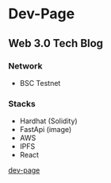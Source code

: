 # Dev-Page

## Web 3.0 Tech Blog

### Network

+ BSC Testnet

### Stacks

+ Hardhat (Solidity)
+ FastApi (image)
+ AWS
+ IPFS
+ React

[dev-page](http://dev-page-testnet.surge.sh)
